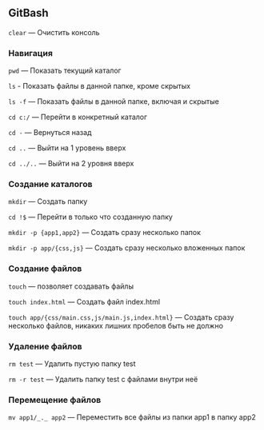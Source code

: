 ## **GitBash**



`clear` — Очистить консоль

### **Навигация**

`pwd` — Показать текущий каталог

`ls` - Показать файлы в данной папке, кроме скрытых

`ls -f` — Показать файлы в данной папке, включая и скрытые

`cd c:/` — Перейти в конкретный каталог

`cd -` — Вернуться назад

`cd ..` — Выйти на 1 уровень вверх

`cd ../..` — Выйти на 2 уровня вверх

### **Создание каталогов**

`mkdir` — Создать папку

`cd !$` — Перейти в только что созданную папку

`mkdir -p {app1,app2}` — Создать сразу несколько папок

`mkdir -p app/{css,js}` — Создать сразу несколько вложенных папок

### **Создание файлов**

`touch` — позволяет создавать файлы

`touch index.html` — Создать файл index.html

`touch app/{css/main.css,js/main.js,index.html}` — Создать сразу несколько файлов, никаких лишних пробелов быть не должно

### **Удаление файлов**

`rm test` — Удалить пустую папку test

`rm -r test` — Удалить папку test с файлами внутри неё

### **Перемещение файлов**

`mv app1/_._ app2` — Переместить все файлы из папки app1 в папку app2